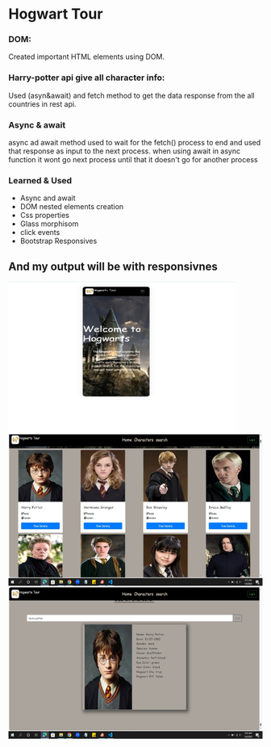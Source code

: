 <h1>Hogwart Tour</h1>
<p>
  <h3>DOM: </h3>Created important HTML elements using DOM.
  <h3>Harry-potter api give all character info:</h3>Used (asyn&await) and fetch method to get the data response from the all countries in rest api.
<h3>Async & await</h3> <p>async ad await method used to wait for the fetch() process to end and used that response as input to the next process.
when using await in async function it wont go next process until that it doesn't go for another process</p>

<h3>Learned & Used</h3>
<ul>
    <li>Async and await </li>
    <li>DOM nested elements creation</li>
    <li>Css properties</li>
    <li>Glass morphisom</li>
    <li>click events</li>
    <li>Bootstrap Responsives</li>
  </ul>
<h2>And my output will be with responsivnes</h2>
<img src="img_1.jpeg" alt="result1" height="300" width="450">
<img src="img_3.jpeg" alt="result2" height="300" width="550">
<img src="img_4.jpeg" alt="result2" height="300" width="550">


